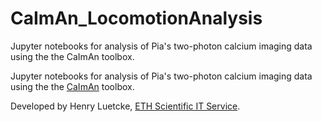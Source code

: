 # CaImAn_LocomotionAnalysis
Jupyter notebooks for analysis of Pia's two-photon calcium imaging data using the the CaImAn toolbox.

Jupyter notebooks for analysis of Pia's two-photon calcium imaging data using the the [CaImAn](https://github.com/flatironinstitute/CaImAn) toolbox.

Developed by Henry Luetcke, [ETH Scientific IT Service](https://sis.id.ethz.ch/).
